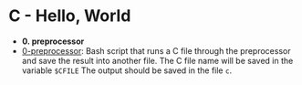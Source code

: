 # C - Hello, World
 * **0. preprocessor**
 * [0-preprocessor](./0-preprocessor): Bash script that runs a C file through the preprocessor and save the result into another file.
 The C file name will be saved in the variable `$CFILE`
 The output should be saved in the file `c`.
